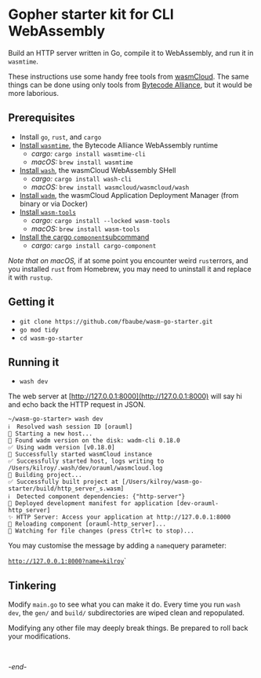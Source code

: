 # Gopher starter kit for CLI WebAssembly 

Build an HTTP server written in Go, compile
it to WebAssembly, and run it in `wasmtime`.

These instructions use some handy free tools from
[wasmCloud](https://wasmcloud.com).
The same things can be done using only tools from
[Bytecode Alliance](https://bytecodealliance.org),
but it would be more laborious. 

## Prerequisites

- Install `go`, `rust`, and `cargo`
- [Install `wasmtime`](https://docs.wasmtime.dev/cli-install.html),
  the Bytecode Alliance WebAssembly runtime 
  - *cargo:* `cargo install wasmtime-cli`
  - *macOS:*  `brew install wasmtime`
- [Install `wash`](https://wasmcloud.com/docs/installation),
  the wasmCloud WebAssembly SHell 
  - *cargo:* `cargo install wash-cli`
  - *macOS:*  `brew install wasmcloud/wasmcloud/wash`
- [Install `wadm`](https://wasmcloud.com/docs/deployment/wadm/installing),
  the wasmCloud Application Deployment Manager (from binary or via Docker)
- [Install `wasm-tools`](https://crates.io/crates/wasm-tools)
  - *cargo:* `cargo install --locked wasm-tools`
  - *macOS:*  `brew install wasm-tools`
- [Install the cargo `component`subcommand](https://crates.io/crates/cargo-component)
  - *cargo:* `cargo install cargo-component`

*Note that on macOS,* if at some point you encounter weird
`rust`errors, and you installed `rust` from Homebrew, you
may need to uninstall it and replace it with `rustup`.

## Getting it

- `git clone https://github.com/fbaube/wasm-go-starter.git`
- `go mod tidy`
- `cd wasm-go-starter`

## Running it

- `wash dev`

The web server at [http://127.0.0.1:8000](http://127.0.0.1:8000)
will say hi and echo back the HTTP request in JSON.

```
~/wasm-go-starter> wash dev 
ℹ️  Resolved wash session ID [orauml]
🚧 Starting a new host...
👀 Found wadm version on the disk: wadm-cli 0.18.0
✅ Using wadm version [v0.18.0]
🔧 Successfully started wasmCloud instance
✅ Successfully started host, logs writing to /Users/kilroy/.wash/dev/orauml/wasmcloud.log
🚧 Building project...
✅ Successfully built project at [/Users/kilroy/wasm-go-starter/build/http_server_s.wasm]
ℹ️  Detected component dependencies: {"http-server"}
🔁 Deployed development manifest for application [dev-orauml-http_server]
✨ HTTP Server: Access your application at http://127.0.0.1:8000
🔁 Reloading component [orauml-http_server]...
👀 Watching for file changes (press Ctrl+c to stop)...
```

You may customise the message by adding a `name`query parameter:

[`http://127.0.0.1:8000?name=kilroy`](http://127.0.0.1:8000?name=kilroy)`

## Tinkering

Modify `main.go` to see what you can make it do.
Every time you run `wash dev`, the `gen/` and `build/`
subdirectories are wiped clean and repopulated.

Modifying any other file may deeply break things.
Be prepared to roll back your modifications. 

<br/> 

*-end-*
